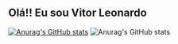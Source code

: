 ## Olá!! Eu sou Vitor Leonardo

[![Anurag's GitHub stats](https://github-readme-stats.vercel.app/api?VitorSena0=anuraghazra)](https://github.com/anuraghazra/github-readme-stats)
![Anurag's GitHub stats](https://github-readme-stats.vercel.app/api?username=anuraghazra&hide=contribs,prs)
